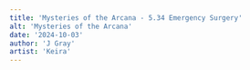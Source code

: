 ```yaml
---
title: 'Mysteries of the Arcana - 5.34 Emergency Surgery'
alt: 'Mysteries of the Arcana'
date: '2024-10-03'
author: 'J Gray'
artist: 'Keira'
---
```

